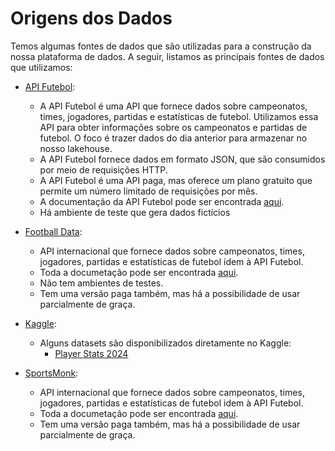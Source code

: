 # Origens dos Dados

Temos algumas fontes de dados que são utilizadas para a construção da nossa plataforma de dados. A seguir, listamos as principais fontes de dados que utilizamos:

- [API Futebol](https://www.api-futebol.com/):
    - A API Futebol é uma API que fornece dados sobre campeonatos, times, jogadores, partidas e estatísticas de futebol. Utilizamos essa API para obter informações sobre os campeonatos e partidas de futebol. O foco é trazer dados do dia anterior para armazenar no nosso lakehouse.
    - A API Futebol fornece dados em formato JSON, que são consumidos por meio de requisições HTTP.
    - A API Futebol é uma API paga, mas oferece um plano gratuito que permite um número limitado de requisições por mês.
    - A documentação da API Futebol pode ser encontrada [aqui](https://www.api-futebol.com.br/documentacao).
    - Há ambiente de teste que gera dados fictícios

- [Football Data](https://www.football-data.org/):
    - API internacional que fornece dados sobre campeonatos, times, jogadores, partidas e estatísticas de futebol idem à API Futebol.
    - Toda a documetação pode ser encontrada [aqui](https://www.football-data.org/documentation/quickstart).
    - Não tem ambientes de testes.
    - Tem uma versão paga também, mas há a possibilidade de usar parcialmente de graça.

- [Kaggle](https://www.kaggle.com/):
    - Alguns datasets são disponibilizados diretamente no Kaggle:
        - [Player Stats 2024](https://www.kaggle.com/datasets/eduardopalmieri/brasileiro-player-stats-2024)

- [SportsMonk](https://my.sportmonks.com/dashboard):
    - API internacional que fornece dados sobre campeonatos, times, jogadores, partidas e estatísticas de futebol idem à API Futebol.
    - Toda a documetação pode ser encontrada [aqui](https://docs.sportmonks.com/football/welcome/getting-started).
    - Tem uma versão paga também, mas há a possibilidade de usar parcialmente de graça.